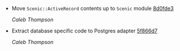 * Move `Scenic::ActiveRecord` contents up to `Scenic` module
  [8d0fde3](/commit/8d0fde3)

  *Caleb Thompson*

* Extract database specific code to Postgres adapter [5f866d7](/commit/5f866d7)

  *Caleb Thompson*
